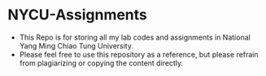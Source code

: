 # NYCU-Assignments

* This Repo is for storing all my lab codes and assignments in National Yang Ming Chiao Tung University.
* Please feel free to use this repository as a reference, but please refrain from plagiarizing or copying the content directly.
